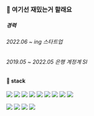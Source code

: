 ### :turtle: 여기선 재밌는거 할래요

##### 경력
###### 2022.06 ~ ing 스타트업
###### 2019.05 ~ 2022.05 은행 계정계 SI

<!--
**jedje/jedje** is a ✨ _special_ ✨ repository because its `README.md` (this file) appears on your GitHub profile.

Here are some ideas to get you started:

- 🔭 I’m currently working on ...
- 🌱 I’m currently learning ...
- 👯 I’m looking to collaborate on ...
- 🤔 I’m looking for help with ...
- 💬 Ask me about ...
- 📫 How to reach me: ...
- 😄 Pronouns: ...
- ⚡ Fun fact: ...
-->
#### 🔭 stack
<div>
  <p>  
  <img src="https://img.shields.io/badge/java-007396?style=flat-square&logo=java&logoColor=white"/>
  <img src="https://img.shields.io/badge/Spring-6DB33F?style=flat-square&logo=Spring&logoColor=white"/>
  <img src="https://img.shields.io/badge/postgreSQL-blue?style=flat-square&logo=postgreSQL&logoColor=white"/>
  <img src="https://img.shields.io/badge/Linux-FCC624?style=flat-square&logo=linux&logoColor=black"/>
  <img src="https://img.shields.io/badge/javascript-yellow?style=flat-square&logo=javascript&logoColor=white"/>
  <img src="https://img.shields.io/badge/jQuery-0769AD?style=flat-square&logo=jQuery&logoColor=white"/>
  <img src="https://img.shields.io/badge/Vue.js-4FC08D?style=flat-square&logo=Vue.js&logoColor=white"/>
  <img src="https://img.shields.io/badge/HTML5-E34F26?style=flat-square&logo=html5&logoColor=white"/>
  <img src="https://img.shields.io/badge/CSS3-1572B6?style=flat-square&logo=css3&logoColor=white"/>
  </p>

  <p>
  <img src="https://img.shields.io/badge/pro*c-A8B9CC?style=flat-square&logo=pro*c&logoColor=white"/>
  <img src="https://img.shields.io/badge/oracle-lightgrey?style=flat-square&logo=oracle&logoColor=red"/>
  <img src="https://img.shields.io/badge/Linux-FCC624?style=flat-square&logo=linux&logoColor=black"/>
  <img src="https://img.shields.io/badge/javascript-yellow?style=flat-square&logo=javascript&logoColor=white"/>
  </p>
</div>
